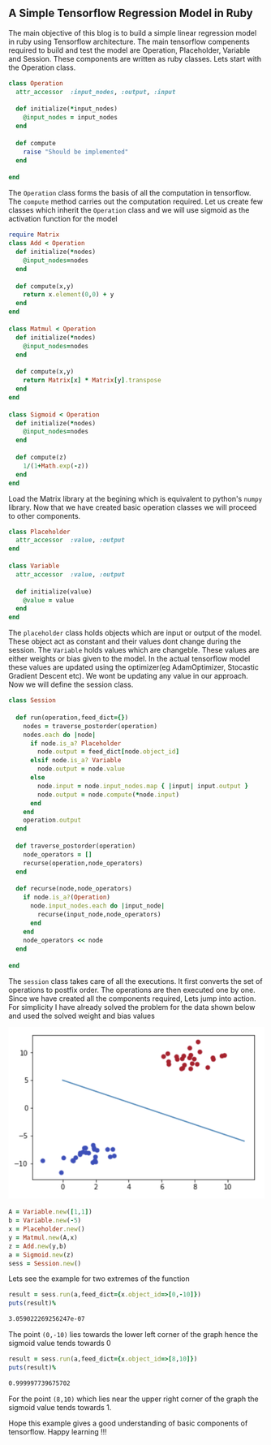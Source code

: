 ## A Simple Tensorflow Regression Model in Ruby

The main objective of this blog is to build a simple linear regression model in ruby using Tensorflow architecture. The main tensorflow compenents required to build and test the model  are Operation, Placeholder, Variable and Session. These components are written as ruby classes. Lets start with the Operation class.

```ruby
class Operation
  attr_accessor  :input_nodes, :output, :input

  def initialize(*input_nodes)
    @input_nodes = input_nodes
  end

  def compute
    raise "Should be implemented"
  end

end
```

The `Operation` class forms the basis of all the computation in tensorflow. The `compute` method carries out the computation required. Let us create few classes which inherit the `Operation` class and we will use sigmoid as the activation function for the model

```ruby
require Matrix
class Add < Operation
  def initialize(*nodes)
    @input_nodes=nodes
  end

  def compute(x,y)
    return x.element(0,0) + y
  end
end

class Matmul < Operation
  def initialize(*nodes)
    @input_nodes=nodes
  end

  def compute(x,y)
    return Matrix[x] * Matrix[y].transpose
  end
end

class Sigmoid < Operation
  def initialize(*nodes)
    @input_nodes=nodes
  end

  def compute(z)
    1/(1+Math.exp(-z))
  end
end
```

Load the Matrix library at the begining which is equivalent to python's `numpy` library. Now that we have created basic operation classes we will proceed to other components.

```ruby
class Placeholder
  attr_accessor  :value, :output
end

class Variable
  attr_accessor  :value, :output

  def initialize(value)
    @value = value
  end
end
```

The `placeholder` class holds objects which are input or output of the model. These object act as constant and their values dont change during the session. The `Variable` holds values which are changeble. These values are either weights or bias given to the model. In the actual tensorflow model these values are updated using the optimizer(eg AdamOptimizer, Stocastic Gradient Descent etc). We wont be updating any value in our approach. Now we will define the session class.

```ruby
class Session

  def run(operation,feed_dict={})
    nodes = traverse_postorder(operation)
    nodes.each do |node|
      if node.is_a? Placeholder
        node.output = feed_dict[node.object_id]
      elsif node.is_a? Variable
        node.output = node.value
      else
        node.input = node.input_nodes.map { |input| input.output }
        node.output = node.compute(*node.input)
      end
    end
    operation.output
  end
  
  def traverse_postorder(operation)
    node_operators = []
    recurse(operation,node_operators)
  end

  def recurse(node,node_operators)
    if node.is_a?(Operation)
      node.input_nodes.each do |input_node|
        recurse(input_node,node_operators)
      end
    end
    node_operators << node
  end
  
end
```

The `session` class takes care of all the executions. It first converts the set of operations to postfix order. The operations are then executed one by one. Since we have created all the components required, Lets jump into action. For simplicity I have already solved the problem for the data shown below and used the solved weight and bias values

![](https://raw.githubusercontent.com/ethirajsrinivasan/blogs/master/ruby_tensorflow/regression_plot.png)

```ruby
A = Variable.new([1,1])
b = Variable.new(-5)
x = Placeholder.new()
y = Matmul.new(A,x)
z = Add.new(y,b)
a = Sigmoid.new(z)
sess = Session.new()
```
Lets see the example for two extremes of the function

```ruby
result = sess.run(a,feed_dict={x.object_id=>[0,-10]})
puts(result)%
```
```sh
3.059022269256247e-07
```
The point `(0,-10)` lies towards the lower left corner of the graph hence the sigmoid value tends towards 0
```ruby
result = sess.run(a,feed_dict={x.object_id=>[8,10]})
puts(result)%
```
```sh
0.999997739675702
```
For the point `(8,10)` which lies near the upper right corner of the graph the sigmoid value tends towards 1. 

Hope this example gives a good understanding of basic components of tensorflow. Happy learning !!!
